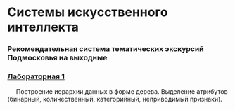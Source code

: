 # Системы искусственного интеллекта  
### Рекомендательная система тематических экскурсий Подмосковья на выходные

### [Лабораторная 1](https://github.com/platosha-git/AIS/blob/main/lab1)
&nbsp;&nbsp;&nbsp;&nbsp;&nbsp;Построение иерархии данных в форме дерева. Выделение атрибутов (бинарный, количественный, категорийный, неприводимый признаки).
